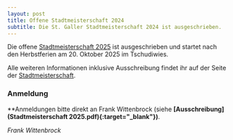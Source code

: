 ```yaml
---
layout: post
title: Offene Stadtmeisterschaft 2024
subtitle: Die St. Galler Stadtmeisterschaft 2024 ist ausgeschrieben.
---
```


Die offene [Stadtmeisterschaft 2025](/turniere/stadtmeisterschaft/2025) ist ausgeschrieben und startet nach den
Herbstferien am 20. Oktober 2025 im Tschudiwies.

Alle weiteren Informationen inklusive Ausschreibung findet ihr auf der Seite
der [Stadtmeisterschaft](/turniere/stadtmeisterschaft/2025).

### Anmeldung

**Anmeldungen bitte direkt an Frank Wittenbrock (siehe **[Ausschreibung](Stadtmeisterschaft 2025.pdf){:target="\_blank"})**.

_Frank Wittenbrock_
